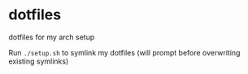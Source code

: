 # dotfiles
dotfiles for my arch setup

Run `./setup.sh` to symlink my dotfiles (will prompt before overwriting existing symlinks)
